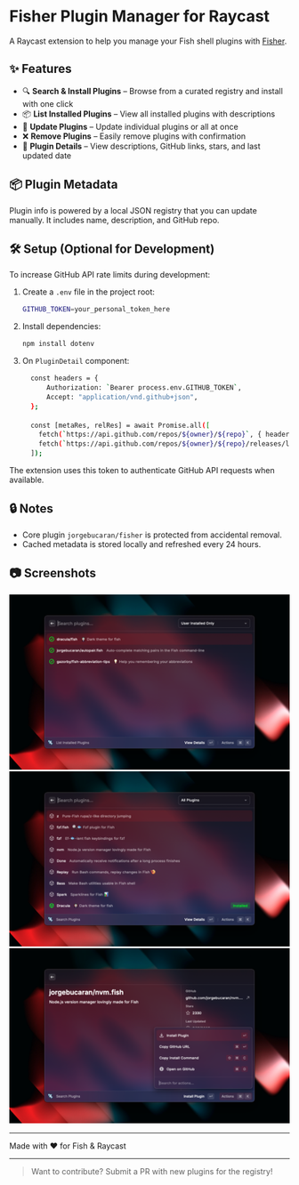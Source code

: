 # Fisher Plugin Manager for Raycast

A Raycast extension to help you manage your Fish shell plugins with [Fisher](https://github.com/jorgebucaran/fisher).

## ✨ Features

- 🔍 **Search & Install Plugins** – Browse from a curated registry and install with one click
- 📦 **List Installed Plugins** – View all installed plugins with descriptions
- 🔧 **Update Plugins** – Update individual plugins or all at once
- ❌ **Remove Plugins** – Easily remove plugins with confirmation
- 📄 **Plugin Details** – View descriptions, GitHub links, stars, and last updated date

## 📦 Plugin Metadata

Plugin info is powered by a local JSON registry that you can update manually. It includes name, description, and GitHub repo.

## 🛠️ Setup (Optional for Development)

To increase GitHub API rate limits during development:

1. Create a `.env` file in the project root:

   ```bash
   GITHUB_TOKEN=your_personal_token_here
   ```

2. Install dependencies:

   ```bash
   npm install dotenv
   ```

3. On `PluginDetail` component:

   ```bash
     const headers = {
         Authorization: `Bearer process.env.GITHUB_TOKEN`,
         Accept: "application/vnd.github+json",
     };

     const [metaRes, relRes] = await Promise.all([
       fetch(`https://api.github.com/repos/${owner}/${repo}`, { headers }),
       fetch(`https://api.github.com/repos/${owner}/${repo}/releases/latest`, { headers }),
     ]);
   ```

The extension uses this token to authenticate GitHub API requests when available.

## 🔒 Notes

- Core plugin `jorgebucaran/fisher` is protected from accidental removal.
- Cached metadata is stored locally and refreshed every 24 hours.

## 📷 Screenshots

<img src="metadata/fisher-1.png" width="600" />
<img src="metadata/fisher-2.png" width="600" />
<img src="metadata/fisher-3.png" width="600" />

---

Made with ❤️ for Fish & Raycast

---

> Want to contribute? Submit a PR with new plugins for the registry!
